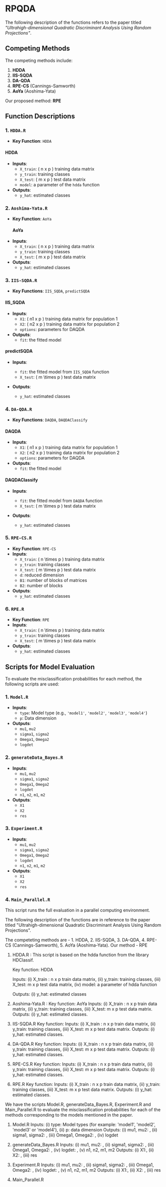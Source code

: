# RPQDA

The following description of the functions refers to the paper titled *"Ultrahigh-dimensional Quadratic Discriminant Analysis Using Random Projections"*.

## Competing Methods
The competing methods include:
1. **HDDA**
2. **IIS-SQDA**
3. **DA-QDA**
4. **RPE-CS** (Cannings-Samworth)
5. **AoYa** (Aoshima-Yata)

Our proposed method: **RPE**

## Function Descriptions

### 1. `HDDA.R` 
- **Key Function**: `HDDA`
#### **HDDA**
- **Inputs**:
  - `X_train`: \( n x p \) training data matrix
  - `y_train`: training classes
  - `X_test`: \( m x p \) test data matrix
  - `model`: a parameter of the `hdda` function
- **Outputs**:
  - `y_hat`: estimated classes

### 2. `Aoshima-Yata.R`
- **Key Function**: `AoYa`
  #### **AoYa**
- **Inputs**:
  - `X_train`: \( n x p \) training data matrix
  - `y_train`: training classes
  - `X_test`: \( m x p \) test data matrix
- **Outputs**:
  - `y_hat`: estimated classes

### 3. `IIS-SQDA.R`
- **Key Functions**: `IIS_SQDA`, `predictSQDA`
#### **IIS_SQDA**
- **Inputs**:
  - `X1`: \( n1 x p \) training data matrix for population 1
  - `X2`: \( n2 x p \) training data matrix for population 2
  - `options`: parameters for DAQDA
- **Outputs**:
  - `fit`: the fitted model

#### **predictSQDA**
- **Inputs**:
  - `fit`: the fitted model from `IIS_SQDA` function
  - `X_test`: \( m \times p \) test data matrix

- **Outputs**:
  - `y_hat`: estimated classes

### 4. `DA-QDA.R`
- **Key Functions**: `DAQDA`, `DAQDAClassify`

#### **DAQDA**
- **Inputs**:
  - `X1`: \( n1 x p \) training data matrix for population 1
  - `X2`: \( n2 x p \) training data matrix for population 2
  - `options`: parameters for DAQDA
- **Outputs**:
  - `fit`: the fitted model

#### **DAQDAClassify**
- **Inputs**:
  - `fit`: the fitted model from `DAQDA` function
  - `X_test`: \( m \times p \) test data matrix

- **Outputs**:
  - `y_hat`: estimated classes
  
### 5. `RPE-CS.R`
- **Key Function**: `RPE-CS`
- **Inputs**:
  - `X_train`: \( n \times p \) training data matrix
  - `y_train`: training classes
  - `X_test`: \( m \times p \) test data matrix
  - `d`: reduced dimension
  - `B1`: number of blocks of matrices
  - `B2`: number of blocks
- **Outputs**:
  - `y_hat`: estimated classes

### 6. `RPE.R`
- **Key Function**: `RPE`
- **Inputs**:
  - `X_train`: \( n \times p \) training data matrix
  - `y_train`: training classes
  - `X_test`: \( m \times p \) test data matrix
- **Outputs**:
  - `y_hat`: estimated classes

## Scripts for Model Evaluation
To evaluate the misclassification probabilities for each method, the following scripts are used:

### 1. `Model.R`
- **Inputs**:
  - `type`: Model type (e.g., `'model1'`, `'model2'`, `'model3'`, `'model4'`)
  - `p`: Data dimension
- **Outputs**:
  - `mu1`, `mu2`
  - `sigma1`, `sigma2`
  - `Omega1`, `Omega2`
  - `logdet`

### 2. `generateData_Bayes.R`
- **Inputs**:
  - `mu1`, `mu2`
  - `sigma1`, `sigma2`
  - `Omega1`, `Omega2`
  - `logdet`
  - `n1`, `n2`, `m1`, `m2`
- **Outputs**:
  - `X1`
  - `X2`
  - `res`

### 3. `Experiment.R`
- **Inputs**:
  - `mu1`, `mu2`
  - `sigma1`, `sigma2`
  - `Omega1`, `Omega2`
  - `logdet`
  - `n1`, `n2`, `m1`, `m2`
- **Outputs**:
  - `X1`
  - `X2`
  - `res`

### 4. `Main_Parallel.R`
This script runs the full evaluation in a parallel computing environment.

The following description of the functions are in reference to the paper titled "Ultrahigh-dimensional Quadratic Discriminant Analysis Using Random Projections".

The competeting methods are - 1. HDDA, 2. IIS-SQDA, 3. DA-QDA, 4. RPE-CS (Cannings-Samworth), 5. AoYa (Aoshima-Yata).
Our method - RPE

1. HDDA.R : This script is based on the hdda function from the library HDClassif.

   Key function: HDDA

      Inputs: (i) X_train : n x p train data matrix, (ii) y_train: training classes, (iii) X_test: m x p test data matrix, (iv) model: a parameter of hdda function

      Outputs: (i) y_hat: estimated classes 

3. Aoshima-Yata.R : 
   Key function: AoYa
       Inputs: (i) X_train : n x p train data matrix, (ii) y_train: training classes, (iii) X_test: m x p test data matrix.
       Outputs: (i) y_hat: estimated classes.

4. IIS-SQDA.R
   Key function:
      Inputs: (i) X_train : n x p train data matrix, (ii) y_train: training classes, (iii) X_test: m x p test data matrix.
      Outputs: (i) y_hat: estimated classes.

5. DA-QDA.R
   Key function:
      Inputs: (i) X_train : n x p train data matrix, (ii) y_train: training classes, (iii) X_test: m x p test data matrix.
      Outputs: (i) y_hat: estimated classes.

6. RPE-CS.R
   Key function:
      Inputs: (i) X_train : n x p train data matrix, (ii) y_train: training classes, (iii) X_test: m x p test data matrix.
      Outputs: (i) y_hat: estimated classes.

7. RPE.R
   Key function:
      Inputs: (i) X_train : n x p train data matrix, (ii) y_train: training classes, (iii) X_test: m x p test data matrix.
      Outputs: (i) y_hat: estimated classes.

We have the scripts Model.R, generateData_Bayes.R, Experiment.R and Main_Parallel.R to evaluate the misclassification probabilities for each of the methods corresponding to the models mentioned in the paper.

   1. Model.R
      Inputs: (i) type: Model types (for example: 'model1', 'model2', 'model3' or 'model4'), (ii) p: data dimension
      Outputs: (i) mu1, mu2: , (ii) sigma1, sigma2: , (iii) Omega1, Omega2: , (iv) logdet

   2. generateData_Bayes.R
      Inputs: (i) mu1, mu2: , (ii) sigma1, sigma2: , (iii) Omega1, Omega2: , (iv) logdet: , (v) n1, n2, m1, m2
      Outputs: (i) X1:, (ii) X2: , (iii) res

   3. Experiment.R
      Inputs: (i) mu1, mu2: , (ii) sigma1, sigma2: , (iii) Omega1, Omega2: , (iv) logdet: , (v) n1, n2, m1, m2
      Outputs: (i) X1:, (ii) X2: , (iii) res

   4. Main_Parallel.R 

